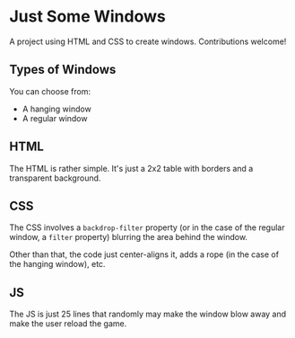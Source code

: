 # Just Some Windows

A project using HTML and CSS to create windows. Contributions welcome!

## Types of Windows
You can choose from:
- A hanging window
- A regular window

## HTML
The HTML is rather simple. It's just a 2x2 table with borders and a transparent background.

## CSS
The CSS involves a `backdrop-filter` property (or in the case of the regular window, a `filter` property) blurring the area behind the window.

Other than that, the code just center-aligns it, adds a rope (in the case of the hanging window), etc.

## JS
The JS is just 25 lines that randomly may make the window blow away and make the user reload the game.